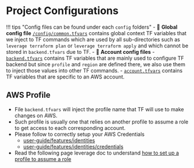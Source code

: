 # Project Configurations

!!! tips "Config files can be found under each `config` folders"
    - :file_folder: **Global config file** 
    [`/config/common.tfvars`](https://github.com/binbashar/le-tf-vault/blob/master/config/common.tfvars.example) 
    contains global context TF variables that we inject to TF commands which are used by all sub-directories such as 
    `leverage terraform plan` or `leverage terraform apply` and which cannot be stored in `backend.tfvars` due to TF.
    - :file_folder: **Account config files** 
        - [`backend.tfvars`](https://github.com/binbashar/le-tf-vault/blob/master/hcp/config/backend.tfvars)
         contains TF variables that are mainly used to configure TF backend but since
         `profile` and `region` are defined there, we also use them to inject those values into other TF commands.
        - [`account.tfvars`](https://github.com/binbashar/le-tf-vault/blob/master/hcp/config/account.tfvars)
         contains TF variables that are specific to an AWS account.
          
## AWS Profile
- File `backend.tfvars` will inject the profile name that TF will use to make changes on AWS.
- Such profile is usually one that relies on another profile to assume a role to get access to each corresponding account.
- Please follow to correctly setup your AWS Credentials
    - [user-guide/features/identities](../features/identities/identities.md)
    - [user-guide/features/identities/credentials](../features/identities/credentials.md) 
- Read the following page leverage doc to understand [how to set up a profile to assume 
a role](https://docs.aws.amazon.com/cli/latest/userguide/cli-roles.html)

